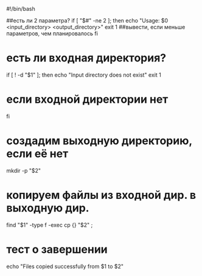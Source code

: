 #!/bin/bash

##есть ли 2 параметра?
if [ "$#" -ne 2 ]; then
    echo "Usage: $0 <input_directory> <output_directory>"
    exit 1
##вывести, если меньше параметров, чем планировалось
fi

# есть ли входная директория?
if [ ! -d "$1" ]; then
    echo "Input directory does not exist"
    exit 1
# если входной директории нет
fi

# создадим выходную директорию, если её нет
mkdir -p "$2"

# копируем файлы из входной дир. в выходную дир.
find "$1" -type f -exec cp {} "$2" \;

# тест о завершении
echo "Files copied successfully from $1 to $2"
